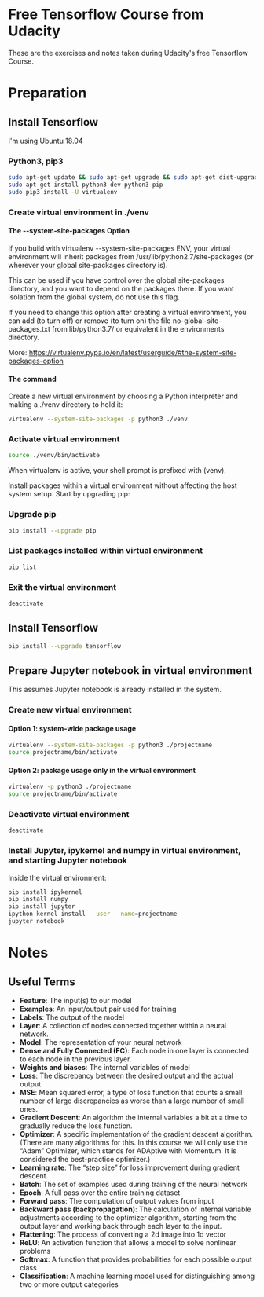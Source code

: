 # Free Tensorflow Course from Udacity
These are the exercises and notes taken during Udacity's free Tensorflow Course.

# Preparation

## Install Tensorflow
I'm using Ubuntu 18.04

### Python3, pip3

```Bash
sudo apt-get update && sudo apt-get upgrade && sudo apt-get dist-upgrade
sudo apt-get install python3-dev python3-pip
sudo pip3 install -U virtualenv
```

### Create virtual environment in ./venv

#### The --system-site-packages Option

If you build with virtualenv --system-site-packages ENV, your virtual environment will inherit packages from /usr/lib/python2.7/site-packages (or wherever your global site-packages directory is).

This can be used if you have control over the global site-packages directory, and you want to depend on the packages there. If you want isolation from the global system, do not use this flag.

If you need to change this option after creating a virtual environment, you can add (to turn off) or remove (to turn on) the file no-global-site-packages.txt from lib/python3.7/ or equivalent in the environments directory.

More: https://virtualenv.pypa.io/en/latest/userguide/#the-system-site-packages-option

#### The command

Create a new virtual environment by choosing a Python interpreter and making a ./venv directory to hold it:

```Bash
virtualenv --system-site-packages -p python3 ./venv
```

### Activate virtual environment

```Bash
source ./venv/bin/activate
```

When virtualenv is active, your shell prompt is prefixed with (venv).

Install packages within a virtual environment without affecting the host system setup. Start by upgrading pip:

### Upgrade pip

```Bash
pip install --upgrade pip
```

### List packages installed within virtual environment

```Bash
pip list 
```

### Exit the virtual environment

```Bash
deactivate
```

## Install Tensorflow

```Bash
pip install --upgrade tensorflow
```

## Prepare Jupyter notebook in virtual environment

This assumes Jupyter notebook is already installed in the system.

### Create new virtual environment

#### Option 1: system-wide package usage

```Bash
virtualenv --system-site-packages -p python3 ./projectname
source projectname/bin/activate
```

#### Option 2: package usage only in the virtual environment

```Bash
virtualenv -p python3 ./projectname
source projectname/bin/activate
```

### Deactivate virtual environment

```Bash
deactivate
```

### Install Jupyter, ipykernel and numpy in virtual environment, and starting Jupyter notebook

Inside the virtual environment:

```Bash
pip install ipykernel
pip install numpy
pip install jupyter 
ipython kernel install --user --name=projectname
jupyter notebook
```

# Notes

## Useful Terms

* **Feature**: The input(s) to our model
* **Examples**: An input/output pair used for training
* **Labels**: The output of the model
* **Layer**: A collection of nodes connected together within a neural network.
* **Model**: The representation of your neural network
* **Dense and Fully Connected (FC)**: Each node in one layer is connected to each node in the previous layer.
* **Weights and biases**: The internal variables of model
* **Loss**: The discrepancy between the desired output and the actual output
* **MSE**: Mean squared error, a type of loss function that counts a small number of large discrepancies as worse than a large number of small ones.
* **Gradient Descent**: An algorithm the internal variables a bit at a time to gradually reduce the loss function.
* **Optimizer**: A specific implementation of the gradient descent algorithm. (There are many algorithms for this. In this course we will only use the “Adam” Optimizer, which stands for ADAptive with Momentum. It is considered the best-practice optimizer.)
* **Learning rate**: The “step size” for loss improvement during gradient descent.
* **Batch**: The set of examples used during training of the neural network
* **Epoch**: A full pass over the entire training dataset
* **Forward pass**: The computation of output values from input
* **Backward pass (backpropagation)**: The calculation of internal variable adjustments according to the optimizer algorithm, starting from the output layer and working back through each layer to the input.
* **Flattening**: The process of converting a 2d image into 1d vector
* **ReLU**: An activation function that allows a model to solve nonlinear problems
* **Softmax**: A function that provides probabilities for each possible output class
* **Classification**: A machine learning model used for distinguishing among two or more output categories
